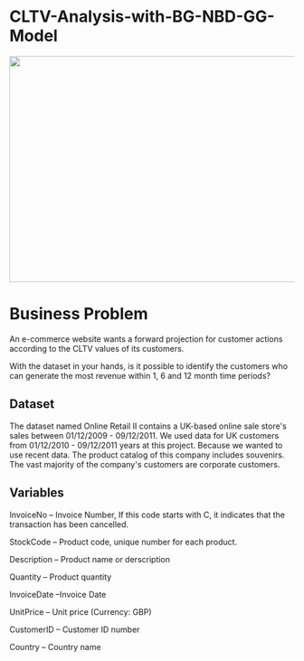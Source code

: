 # CLTV-Analysis-with-BG-NBD-GG-Model

<p align="center">
  <img width="800" height="400" src="https://www.statistically.com/wp-content/uploads/2014/10/customer-lifetime-value.jpg">
</p>


# Business Problem

An e-commerce website wants a forward projection for customer actions according to the CLTV values of its customers.

With the dataset in your hands, is it possible to identify the customers who can generate the most revenue within 1, 6 and 12 month time periods?


## Dataset

The dataset named Online Retail II contains a UK-based online sale store's sales between 01/12/2009 - 09/12/2011. We used data for UK customers from 01/12/2010 - 09/12/2011 years at this project. Because we wanted to use recent data. The product catalog of this company includes souvenirs. The vast majority of the company's customers are corporate customers.


##   Variables

InvoiceNo – Invoice Number, If this code starts with C, it indicates that the transaction has been cancelled.

StockCode – Product code, unique number for each product.

Description – Product name or derscription

Quantity – Product quantity

InvoiceDate –Invoice Date

UnitPrice – Unit price (Currency: GBP)

CustomerID – Customer ID number

Country – Country name























